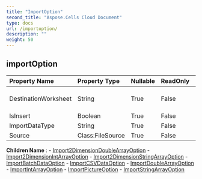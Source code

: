 ```yaml
---
title: "ImportOption"
second_title: "Aspose.Cells Cloud Document"
type: docs
url: /importoption/
description: ""
weight: 50
---
```


## **importOption**

 

| Property Name | Property Type | Nullable |  ReadOnly | DefaultValue | Description | 
| :- | :- | :- |:- |  :- | :- |
| DestinationWorksheet | String | True |  False |  | Destination worksheet name.   |  
| IsInsert | Boolean | True |  False |  |  |  
| ImportDataType | String | True |  False |  |  |  
| Source | Class:FileSource | True |  False |  |  |  

**Children Name** : 
	-  [Import2DimensionDoubleArrayOption](import2dimensiondoublearrayoption) 
	-  [Import2DimensionIntArrayOption](import2dimensionintarrayoption) 
	-  [Import2DimensionStringArrayOption](import2dimensionstringarrayoption) 
	-  [ImportBatchDataOption](importbatchdataoption) 
	-  [ImportCSVDataOption](importcsvdataoption) 
	-  [ImportDoubleArrayOption](importdoublearrayoption) 
	-  [ImportIntArrayOption](importintarrayoption) 
	-  [ImportPictureOption](importpictureoption) 
	-  [ImportStringArrayOption](importstringarrayoption) 

